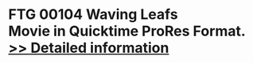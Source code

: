 # FTG 00104 Waving Leafs<br />Movie in Quicktime ProRes Format.<br />[>> Detailed information](https://secure.shareit.com/shareit/product.html?productid=300652156&affiliateid=200057808)